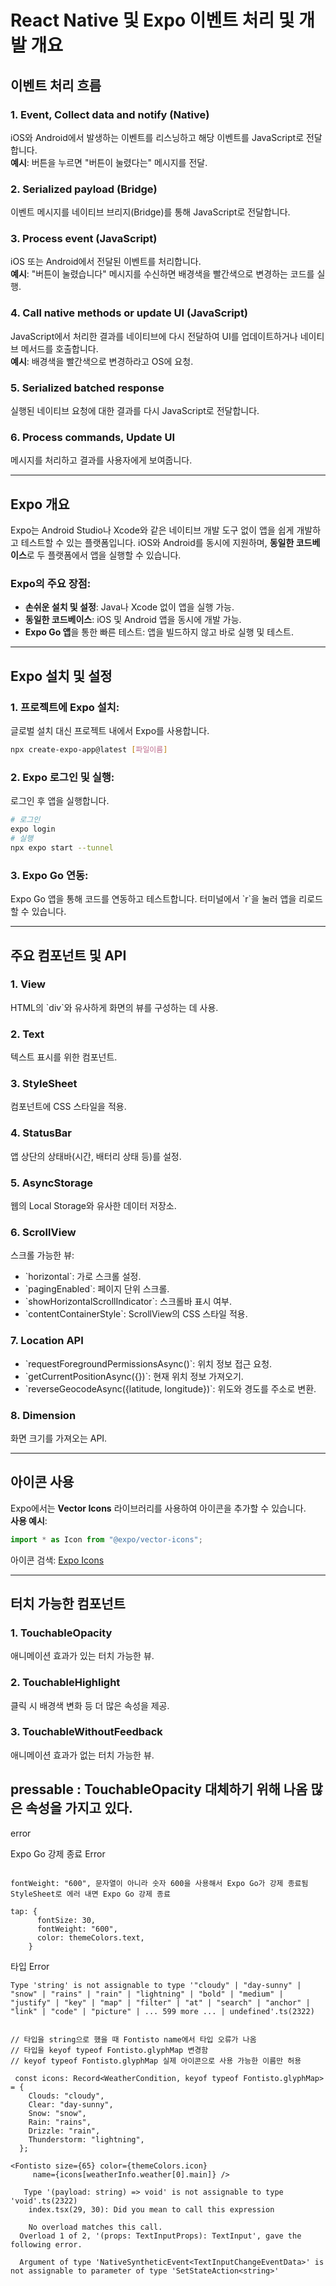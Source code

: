 # React Native 및 Expo 이벤트 처리 및 개발 개요

## 이벤트 처리 흐름

### 1. Event, Collect data and notify (Native)

iOS와 Android에서 발생하는 이벤트를 리스닝하고 해당 이벤트를 JavaScript로 전달합니다.  
**예시**: 버튼을 누르면 "버튼이 눌렸다는" 메시지를 전달.

### 2. Serialized payload (Bridge)

이벤트 메시지를 네이티브 브리지(Bridge)를 통해 JavaScript로 전달합니다.

### 3. Process event (JavaScript)

iOS 또는 Android에서 전달된 이벤트를 처리합니다.  
**예시**: "버튼이 눌렸습니다" 메시지를 수신하면 배경색을 빨간색으로 변경하는 코드를 실행.

### 4. Call native methods or update UI (JavaScript)

JavaScript에서 처리한 결과를 네이티브에 다시 전달하여 UI를 업데이트하거나 네이티브 메서드를 호출합니다.  
**예시**: 배경색을 빨간색으로 변경하라고 OS에 요청.

### 5. Serialized batched response

실행된 네이티브 요청에 대한 결과를 다시 JavaScript로 전달합니다.

### 6. Process commands, Update UI

메시지를 처리하고 결과를 사용자에게 보여줍니다.

---

## Expo 개요

Expo는 Android Studio나 Xcode와 같은 네이티브 개발 도구 없이 앱을 쉽게 개발하고 테스트할 수 있는 플랫폼입니다. iOS와 Android를 동시에 지원하며, **동일한 코드베이스**로 두 플랫폼에서 앱을 실행할 수 있습니다.

### Expo의 주요 장점:

- **손쉬운 설치 및 설정**: Java나 Xcode 없이 앱을 실행 가능.
- **동일한 코드베이스**: iOS 및 Android 앱을 동시에 개발 가능.
- **Expo Go 앱**을 통한 빠른 테스트: 앱을 빌드하지 않고 바로 실행 및 테스트.

---

## Expo 설치 및 설정

### 1. 프로젝트에 Expo 설치:

글로벌 설치 대신 프로젝트 내에서 Expo를 사용합니다.

```bash
npx create-expo-app@latest [파일이름]
```

### 2. Expo 로그인 및 실행:

로그인 후 앱을 실행합니다.

```bash
# 로그인
expo login
# 실행
npx expo start --tunnel
```

### 3. Expo Go 연동:

Expo Go 앱을 통해 코드를 연동하고 테스트합니다. 터미널에서 \`r\`을 눌러 앱을 리로드할 수 있습니다.

---

## 주요 컴포넌트 및 API

### 1. **View**

HTML의 \`div\`와 유사하게 화면의 뷰를 구성하는 데 사용.

### 2. **Text**

텍스트 표시를 위한 컴포넌트.

### 3. **StyleSheet**

컴포넌트에 CSS 스타일을 적용.

### 4. **StatusBar**

앱 상단의 상태바(시간, 배터리 상태 등)를 설정.

### 5. **AsyncStorage**

웹의 Local Storage와 유사한 데이터 저장소.

### 6. **ScrollView**

스크롤 가능한 뷰:

- \`horizontal\`: 가로 스크롤 설정.
- \`pagingEnabled\`: 페이지 단위 스크롤.
- \`showHorizontalScrollIndicator\`: 스크롤바 표시 여부.
- \`contentContainerStyle\`: ScrollView의 CSS 스타일 적용.

### 7. **Location API**

- \`requestForegroundPermissionsAsync()\`: 위치 정보 접근 요청.
- \`getCurrentPositionAsync({})\`: 현재 위치 정보 가져오기.
- \`reverseGeocodeAsync({latitude, longitude})\`: 위도와 경도를 주소로 변환.

### 8. **Dimension**

화면 크기를 가져오는 API.

---

## 아이콘 사용

Expo에서는 **Vector Icons** 라이브러리를 사용하여 아이콘을 추가할 수 있습니다.  
**사용 예시**:

```javascript
import * as Icon from "@expo/vector-icons";
```

아이콘 검색: [Expo Icons](https://icons.expo.fyi/)

---

## 터치 가능한 컴포넌트

### 1. **TouchableOpacity**

애니메이션 효과가 있는 터치 가능한 뷰.

### 2. **TouchableHighlight**

클릭 시 배경색 변화 등 더 많은 속성을 제공.

### 3. **TouchableWithoutFeedback**

애니메이션 효과가 없는 터치 가능한 뷰.

## pressable : TouchableOpacity 대체하기 위해 나옴 많은 속성을 가지고 있다.

error

Expo Go 강제 종료 Error

```

fontWeight: "600", 문자열이 아니라 숫자 600을 사용해서 Expo Go가 강제 종료됨
StyleSheet로 에러 내면 Expo Go 강제 종료

tap: {
      fontSize: 30,
      fontWeight: "600",
      color: themeColors.text,
    }
```

타입 Error

```
Type 'string' is not assignable to type '"cloudy" | "day-sunny" | "snow" | "rains" | "rain" | "lightning" | "bold" | "medium" | "justify" | "key" | "map" | "filter" | "at" | "search" | "anchor" | "link" | "code" | "picture" | ... 599 more ... | undefined'.ts(2322)


// 타입을 string으로 했을 때 Fontisto name에서 타입 오류가 나옴
// 타입을 keyof typeof Fontisto.glyphMap 변경함
// keyof typeof Fontisto.glyphMap 실제 아이콘으로 사용 가능한 이름만 허용

 const icons: Record<WeatherCondition, keyof typeof Fontisto.glyphMap> = {
    Clouds: "cloudy",
    Clear: "day-sunny",
    Snow: "snow",
    Rain: "rains",
    Drizzle: "rain",
    Thunderstorm: "lightning",
  };

<Fontisto size={65} color={themeColors.icon}
     name={icons[weatherInfo.weather[0].main]} />
```

```
   Type '(payload: string) => void' is not assignable to type 'void'.ts(2322)
    index.tsx(29, 30): Did you mean to call this expression

    No overload matches this call.
  Overload 1 of 2, '(props: TextInputProps): TextInput', gave the following error.

  Argument of type 'NativeSyntheticEvent<TextInputChangeEventData>' is not assignable to parameter of type 'SetStateAction<string>'
```
